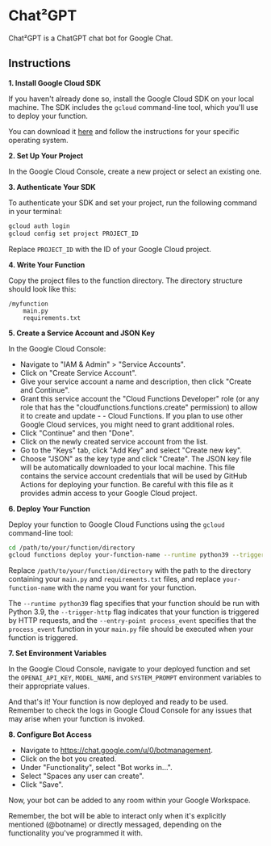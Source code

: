 # Chat²GPT
Chat²GPT is a ChatGPT chat bot for Google Chat.

## Instructions

**1. Install Google Cloud SDK**

If you haven't already done so, install the Google Cloud SDK on your local machine. The SDK includes the `gcloud` command-line tool, which you'll use to deploy your function.

You can download it [here](https://cloud.google.com/sdk/docs/install) and follow the instructions for your specific operating system.

**2. Set Up Your Project**

In the Google Cloud Console, create a new project or select an existing one.

**3. Authenticate Your SDK**

To authenticate your SDK and set your project, run the following command in your terminal:

```bash
gcloud auth login
gcloud config set project PROJECT_ID
```

Replace `PROJECT_ID` with the ID of your Google Cloud project.

**4. Write Your Function**

Copy the project files to the function directory. The directory structure should look like this:

```
/myfunction
    main.py
    requirements.txt
```

**5. Create a Service Account and JSON Key**

In the Google Cloud Console:

- Navigate to "IAM & Admin" > "Service Accounts".
- Click on "Create Service Account".
- Give your service account a name and description, then click "Create and Continue".
- Grant this service account the "Cloud Functions Developer" role (or any role that has the "cloudfunctions.functions.create" permission) to allow it to create and update - - Cloud Functions. If you plan to use other Google Cloud services, you might need to grant additional roles.
- Click "Continue" and then "Done".
- Click on the newly created service account from the list.
- Go to the "Keys" tab, click "Add Key" and select "Create new key".
- Choose "JSON" as the key type and click "Create". The JSON key file will be automatically downloaded to your local machine. This file contains the service account credentials that will be used by GitHub Actions for deploying your function. Be careful with this file as it provides admin access to your Google Cloud project.

**6. Deploy Your Function**

Deploy your function to Google Cloud Functions using the `gcloud` command-line tool:

```bash
cd /path/to/your/function/directory
gcloud functions deploy your-function-name --runtime python39 --trigger-http --allow-unauthenticated --entry-point process_event
```

Replace `/path/to/your/function/directory` with the path to the directory containing your `main.py` and `requirements.txt` files, and replace `your-function-name` with the name you want for your function.

The `--runtime python39` flag specifies that your function should be run with Python 3.9, the `--trigger-http` flag indicates that your function is triggered by HTTP requests, and the `--entry-point process_event` specifies that the `process_event` function in your `main.py` file should be executed when your function is triggered.

**7. Set Environment Variables**

In the Google Cloud Console, navigate to your deployed function and set the `OPENAI_API_KEY`, `MODEL_NAME`, and `SYSTEM_PROMPT` environment variables to their appropriate values.

And that's it! Your function is now deployed and ready to be used. Remember to check the logs in Google Cloud Console for any issues that may arise when your function is invoked.

**8. Configure Bot Access**

- Navigate to https://chat.google.com/u/0/botmanagement.
- Click on the bot you created.
- Under "Functionality", select "Bot works in...".
- Select "Spaces any user can create".
- Click "Save".

Now, your bot can be added to any room within your Google Workspace.

Remember, the bot will be able to interact only when it's explicitly mentioned (@botname) or directly messaged, depending on the functionality you've programmed it with.
